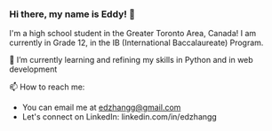 ### Hi there, my name is Eddy! 👋
I'm a high school student in the Greater Toronto Area, Canada! I am currently in Grade 12, in the IB (International Baccalaureate) Program. 

🌱 I’m currently learning and refining my skills in Python and in web development

📫 How to reach me: 
- You can email me at edzhangg@gmail.com
- Let's connect on LinkedIn: linkedin.com/in/edzhangg
<!--
**edzhangg/edzhangg** is a ✨ _special_ ✨ repository because its `README.md` (this file) appears on your GitHub profile.

Here are some ideas to get you started:

- 🔭 I’m currently working on ...
- 🌱 I’m currently learning ...
- 👯 I’m looking to collaborate on ...
- 🤔 I’m looking for help with ...
- 💬 Ask me about ...
- 📫 How to reach me: ...
- 😄 Pronouns: ...
- ⚡ Fun fact: ...
-->
